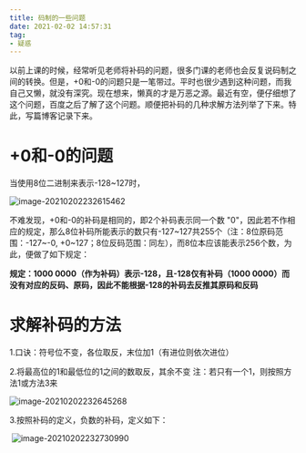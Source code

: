 ```yaml
---
title: 码制的一些问题
date: 2021-02-02 14:57:31
tag: 
- 疑惑
---
```




以前上课的时候，经常听见老师将补码的问题，很多门课的老师也会反复说码制之间的转换。但是，+0和-0的问题只是一笔带过。平时也很少遇到这种问题，而我自己又懒，就没有深究。现在想来，懒真的才是万恶之源。最近有空，便仔细想了这个问题，百度之后了解了这个问题。顺便把补码的几种求解方法列举了下来。特此，写篇博客记录下来。

<!--more-->

# +0和-0的问题

当使用8位二进制来表示-128~127时，

![image-20210202232615462](https://pic-blogs.oss-cn-beijing.aliyuncs.com/img/image-20210202232615462.png)

不难发现，+0和-0的补码是相同的，即2个补码表示同一个数 "0"，因此若不作相应的规定，那么8位补码所能表示的数只有-127\~127共255个（注：8位原码范围：-127~-0, +0~127；8位反码范围：同左），而8位本应该能表示256个数，为此，便做了如下规定：

**规定：1000 0000（作为补码）表示-128，且-128仅有补码（1000 0000）而没有对应的反码、原码，因此不能根据-128的补码去反推其原码和反码**

# 求解补码的方法

1.口诀：符号位不变，各位取反，末位加1（有进位则依次进位）

2.将最高位的1和最低位的1之间的数取反，其余不变                 注：若只有一个1，则按照方法1或方法3来

![image-20210202232645268](https://pic-blogs.oss-cn-beijing.aliyuncs.com/img/image-20210202232645268.png)

3.按照补码的定义，负数的补码，定义如下：

​	![image-20210202232730990](https://pic-blogs.oss-cn-beijing.aliyuncs.com/img/image-20210202232730990.png)